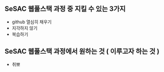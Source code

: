## SeSAC 웹풀스택 과정 중 지킬 수 있는 3가지
- github 열심히 채우기
- 지각하지 않기
- 복습하기

## SeSAC 웹풀스택 과정에서 원하는 것 ( 이루고자 하는 것 )
- 취뽀

